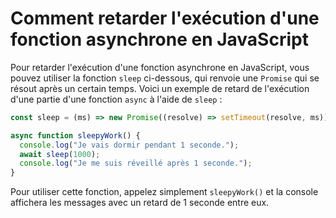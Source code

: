 # Comment retarder l'exécution d'une fonction asynchrone en JavaScript

Pour retarder l'exécution d'une fonction asynchrone en JavaScript, vous pouvez utiliser la fonction `sleep` ci-dessous, qui renvoie une `Promise` qui se résout après un certain temps. Voici un exemple de retard de l'exécution d'une partie d'une fonction `async` à l'aide de `sleep` :

```js
const sleep = (ms) => new Promise((resolve) => setTimeout(resolve, ms));

async function sleepyWork() {
  console.log("Je vais dormir pendant 1 seconde.");
  await sleep(1000);
  console.log("Je me suis réveillé après 1 seconde.");
}
```

Pour utiliser cette fonction, appelez simplement `sleepyWork()` et la console affichera les messages avec un retard de 1 seconde entre eux.
